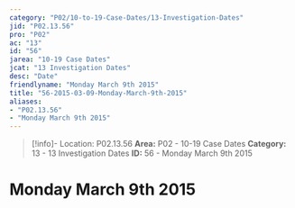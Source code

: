 ```yaml
---
category: "P02/10-to-19-Case-Dates/13-Investigation-Dates"
jid: "P02.13.56"
pro: "P02"
ac: "13"
id: "56"
jarea: "10-19 Case Dates"
jcat: "13 Investigation Dates"
desc: "Date"
friendlyname: "Monday March 9th 2015"
title: "56-2015-03-09-Monday-March-9th-2015"
aliases: 
- "P02.13.56"
- "Monday March 9th 2015"
---
```

>[!info]- Location: P02.13.56
>**Area:** P02 - 10-19 Case Dates
>**Category:** 13 - 13 Investigation Dates
>**ID:** 56 - Monday March 9th 2015

# Monday March 9th 2015
